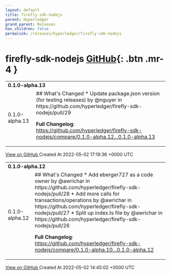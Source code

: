 ```yaml
---
layout: default
title: firefly-sdk-nodejs
parent: Hyperledger
grand_parent: Releases
has_children: false
permalink: /releases/hyperledger/firefly-sdk-nodejs
---
```


# firefly-sdk-nodejs <span class="fs-3 right-align">[GitHub](https://github.com/hyperledger/firefly-sdk-nodejs){: .btn .mr-4 }</span>


<div>
    <table>
        <tr>
            <td colspan="2">
                <b>
                    0.1.0-alpha.13
                </b>
            </td>
        </tr>
        <tr>
            <td>
                <span class="chip">
                    0.1.0-alpha.13
                </span>
            </td>
            <td>
                ## What's Changed
* Update package.json version (for testing releases) by @nguyer in https://github.com/hyperledger/firefly-sdk-nodejs/pull/29


**Full Changelog**: https://github.com/hyperledger/firefly-sdk-nodejs/compare/0.1.0-alpha.12...0.1.0-alpha.13
            </td>
        </tr>
    </table>
    <a href="https://github.com/hyperledger/firefly-sdk-nodejs/releases/tag/0.1.0-alpha.13" class=".btn">
        View on GitHub
    </a>
    <span class="right-align">
        Created At 2022-05-02 17:19:36 +0000 UTC
    </span>
</div>

<div>
    <table>
        <tr>
            <td colspan="2">
                <b>
                    0.1.0-alpha.12
                </b>
            </td>
        </tr>
        <tr>
            <td>
                <span class="chip">
                    0.1.0-alpha.12
                </span>
            </td>
            <td>
                ## What's Changed
* Add eberger727 as a code owner by @awrichar in https://github.com/hyperledger/firefly-sdk-nodejs/pull/28
* Add more calls for transactions/operations by @awrichar in https://github.com/hyperledger/firefly-sdk-nodejs/pull/27
* Split up index.ts file by @awrichar in https://github.com/hyperledger/firefly-sdk-nodejs/pull/26


**Full Changelog**: https://github.com/hyperledger/firefly-sdk-nodejs/compare/0.1.0-alpha.10...0.1.0-alpha.12
            </td>
        </tr>
    </table>
    <a href="https://github.com/hyperledger/firefly-sdk-nodejs/releases/tag/0.1.0-alpha.12" class=".btn">
        View on GitHub
    </a>
    <span class="right-align">
        Created At 2022-05-02 14:45:02 +0000 UTC
    </span>
</div>

